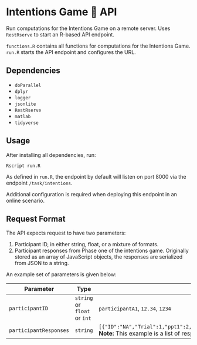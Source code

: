 # Intentions Game 🧠 API

Run computations for the Intentions Game on a remote server. Uses `RestRserve` to start an R-based API endpoint.

`functions.R` contains all functions for computations for the Intentions Game. `run.R` starts the API endpoint and configures the URL.

## Dependencies

- `doParallel`
- `dplyr`
- `logger`
- `jsonlite`
- `RestRserve`
- `matlab`
- `tidyverse`

## Usage

After installing all dependencies, run:

```Shell
Rscript run.R
```

As defined in `run.R`, the endpoint by default will listen on port 8000 via the endpoint `/task/intentions`.

Additional configuration is required when deploying this endpoint in an online scenario.

## Request Format

The API expects request to have two parameters:

1. Participant ID, in either string, float, or a mixture of formats.
2. Participant responses from Phase one of the intentions game. Originally stored as an array of JavaScript objects, the responses are serialized from JSON to a string.

An example set of parameters is given below:

| Parameter | Type | Example |
| --------- | ---- | ------- |
| `participantID` | `string` or `float` or `int` | `participantA1`, `12.34`, `1234` |
| `participantResponses` | `string` | `[{"ID":"NA","Trial":1,"ppt1":2,"par1":4,"ppt2":2,"par2":4,"Ac":1,"Phase":1}]` **Note:** This example is a list of responses containing only a single trial. |

